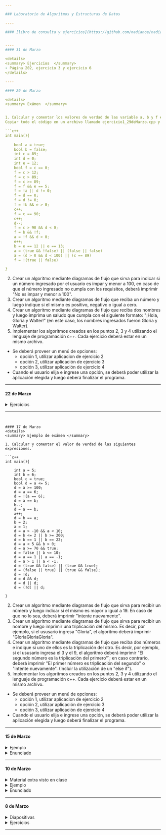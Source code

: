 ```yaml
---

### Laboratorio de Algoritmos y Estructuras de Datos

----

#### [libro de consulta y ejercicios](https://github.com/nadianoe/nadianoe.github.io/blob/master/laboratorio4to/Nell%20Dale_%20Chip%20Weems%20-%20Programaci%C3%B3n%20y%20resoluci%C3%B3n%20de%20problemas%20con%20C++-McGraw%20Hill%20(2007).pdf)


----
#### 31 de Marzo

<details>
<summary> Ejercicios  </summary>  
- Página 202, ejercicio 3 y ejercicio 6
</details>

----

#### 29 de Marzo

<details>
<summary> Exámen  </summary>  


1. Calcular y comentar los valores de verdad de las variable a, b y f en aquellas líneas donde aparecen.
Copiar todo el código en un archivo llamado ejercicio1_29deMarzo.cpp y colocar las respuestas como comentarios de  c++.

```c++
int main(){
	
	bool a = true;
	bool b = false;
	int c = 89;
	int d = 0;
	int e = 12;
	bool f = c == 0;
	f = c > 12;
	f = c > 89;
	f = c >= 89;
	f = f && e == 5;
	f = !a || d != 0;
	f = d == 0;
	f = d != 0;
	f = !b && e > 0;
	c++;
	f = c == 90;
	c++;
	d--;
	f = c > 90 && d < 0;
	f = b && !f;
	a = !f && d > 0;
	e++;
	b = e == 12 || e == 13;
	a = (true && !false) || (false || false)
	a = (d > 0 && d < 100) || (c == 89)
	f = !(true || false)

}
```

2. Crear un algoritmo mediante diagramas de flujo que sirva para indicar si un número ingresado por el usuario es impar y menor a 100, en caso de que el número ingresado no cumpla con los requisitos, deberá imprimir "No es impar y menor a 100".
3. Crear un algoritmo mediante diagramas de flujo que reciba un número y luego indique si el mismo es positivo, negativo o igual a cero.
4. Crear un algoritmo mediante diagramas de flujo que reciba dos nombres y luego imprima un saludo que cumpla con el siguiente formato: "¡Hola, Gloria y Walter!" (en este caso, los nombres ingresados fueron Gloria y Walter).
5. Implementar los algoritmos creados en los puntos 2, 3 y 4 utilizando el lenguaje de programación c++.
Cada ejercicio deberá estar en un mismo archivo. 
- Se deberá proveer un menú de opciones: 
	- opción 1, utilizar aplicacion de ejercicio 2
	- opción 2, utilizar aplicación de ejercicio 3
	- opción 3, utilizar aplicación de ejercicio 4
- Cuando el usuario elija e ingrese una opción, se deberá poder utilizar la aplicación elegida y luego deberá finalizar el programa.

			      
</details>

----
#### 22 de Marzo

<details>
<summary> Ejercicios </summary>  

1. Capítulo 5
- Ejercicios de preparación para exámen
	- Página 198, ejercicios 5 y 10
	- Página 199, ejercicios 14 y 15

- Ejercicios de calentamiento para programación
	- Página 199, ejercicio 1
	- Página 200, ejercicio 10	
2. Crear una aplicación que sirva para calcular el área de un triángulo siendo la base y la altura ingresadas por el usuario (recordatorio: area = (base * altura) / 2 para cualquier tipo de triángulo).
3. Crear una aplicación que sirva para realizar las cuatro operaciones básicas (suma, resta, división y multiplicación) con dos números ingresados por el usuario. El usuario deberá elegir qué operación realizar.
4. Modificar el programa del ejercicio anterior para que se muestre un mensaje de error si se intenta dividir por cero (recordatorio: 0/k = 0, k/0 = indefinido para cualquier k).
5. Realizar una aplicación que calcule el monto total a pagar por cada cliente de una librería. El sistema deberá recibir la cantidad de libros que comprará el cliente y luego imprimir el monto total a abonar. 
Con respecto a los precios de los libros, todos los libros cuestan $300 pero llevando más de 5 libros cuestan $250 c/u.
6. Realizar un programa donde el usuario ingrese un número y que muestre por pantalla si el mismo es par o impar

</details>

---
```


#### 17 de Marzo
<details>
<summary> Ejemplo de exámen </summary>  

1. Calcular y comentar el valor de verdad de las siguientes expresiones.

```c++
int main(){
	
	int a = 5;
	int b = 6;
	bool c = true;
	bool d = a <= 5;
	d = a >= 100;
	d = a == 6;
	d = !(a == 6);
	d = a == b;
	b--; 
	d = a == b;
	a++;
	d = b == a;
	b = 2;
	a = 1;
	d = a > -10 && a < 10;
	d = b <= 2 || b >= 200;
	d = b == 1 || b == 22;
	d = a < 5 && b > 0;
	d = a >= 70 && true;
	d = false || b <= 10;
	d = a == 1 || a == -1;
	d = a > 1 || a < -1;
	d = (true && false) || (true && true);
	d = (false || true) || (true && false);
	d = !d;
	d = d && d;
	d = d || d;
	d = (!d) || d;

}
```

2. Crear un algoritmo mediante diagramas de flujo que sirva para recibir un número y
luego indicar si el mismo es mayor o igual a 19. En caso de que no lo sea, deberá imprimir
"intente nuevamente".
3. Crear un algoritmo mediante diagramas de flujo que sirva para recibir un nombre y 
luego imprimir una triplicación del mismo.
Es decir, por ejemplo, si el ususario ingresa "Gloria", el algoritmo deberá imprimir
"GloriaGloriaGloria".
4. Crear un algoritmo mediante diagramas de flujo que reciba dos números e indique si uno de ellos es la triplicación del 
otro. Es decir, por ejemplo, si el ususario ingresa el 3 y el 9, el algoritmo deberá imprimir
"El segundo número es la triplicación del primero"´; en caso contrario, deberá imprimir "El primer número
es triplicación del segundo" o "intente nuevamente". (Incluir la utilización de un "else if").
5. Implementar los algoritmos creados en los puntos 2, 3 y 4 utilizando el lenguaje de programación c++.
Cada ejercicio deberá estar en un mismo archivo. 
- Se deberá proveer un menú de opciones: 
	- opción 1, utilizar aplicacion de ejercicio 2
	- opción 2, utilizar aplicación de ejercicio 3
	- opción 3, utilizar aplicación de ejercicio 4
- Cuando el usuario elija e ingrese una opción, se deberá poder utilizar la aplicación elegida y luego
  deberá finalizar el programa.


</details>

---

#### 15 de Marzo

<details>

<summary> Ejemplo  </summary>  

```c++
#include <iostream>

using namespace std;

int main(){
    
    /* Sea A un conjunto tal que 
       
       A = (-∞,2) U [4,10]
      
    */
    
    int a = 5;
    
    
    if(a < 2){
        cout << "Es menor a 2. Pertenece a A."  << endl;
    } else if (a >= 4 && a <= 10){
        cout << "Está entre 4 y 10. Pertenece a A" << endl;
    } else {
        cout << "No pertenece a A."<< endl;
    }
    
    a = a + 1;
    a = a - 1;
    a = 2 * a;
    a = a + 2;
    a = a + 1;
    a++;
    a = a - 1;
    a--;
    
    int b,c,d;
    
    b = 1;
    b++;
    c = b;
    
    cout << c << endl;
    
    /** negación **/
    
    bool f = true;
    f = !f; // false
    f = b > 90;
    f = !(b > 2);
    
    /** trabajo con strings **/
    
    string d = "hola";
    d = d + d; // "holahola"
    string e = "chau";
    e = e + d; // "holaholachau"

    return 0;
}
```
</details>

<details>

<summary> Enunciado </summary>

1. Crear una variable de tipo int que se llame "num1" y contenga al número 10
2. Crear una variable de tipo string que se llame "palabra" y contenga el dato "abcdef"
3. Crear una variable de tipo bool que se llame "esCierto" y contenga el dato false
4. Cambiar el valor de la variable "num1", la misma deberá contener el valor que contiene
pero incrementado en 1.
5. Cambiar el valor de la variable "palabra", la misma deberá contener 3 repeticiones del
valor que ya contiene.
6. Cambiar el valor de la variable "esCierto", la misma deberá contener la negación del valor 
que ya contiene.
7. Cambiar el valor de la variable "num1", la misma deberá contener el doble del valor que
ya contiene.
8. Crear una variable de tipo int que se llame "num2" y contenga el valor de la variable "num1"
incrementado en 4
9. Modificar el valor de la variable "num2", la misma deberá contener el valor que contiene pero disminuido en 2

</details>

----

#### 10 de Marzo

<details> 

<summary> Material extra visto en clase </summary>

- [diapositivas](https://github.com/nadianoe/nadianoe.github.io/blob/master/laboratorio4to/Clase%203_C++.pdf)
- [tablas de verdad](https://raw.githubusercontent.com/nadianoe/nadianoe.github.io/master/laboratorio4to/tabladeverdad.jpg)

</details>


<details> 

<summary> Ejemplo </summary>

```c++
#include<iostream>

using namespace std;

int main(){

	// este es un comentario de una línea

	/* 
	este es un 
	comentario
	de varias lineas
	*/

	/**
	enteros -> int
	cadenas "sdgdfg" "3453#$%#$&/"  -> string
	decimales -> float
	bool -> true , false
	**/


	/* imprimir por consola */
	cout << "aaaaaa" << endl;

	cout << "bbbbbb" << endl;

	cout << "cccccc" << endl;

	/** pedir un número por consola **/
	cout << "Ingrese un número" << endl;

	int numero = 234;
	numero = 23;
	numero = 45;

	string hola = "Nadia     &/$%&)()"; 
	
	int numero1;
	cin >> numero1;
	cout << "El número ingresado fue: " << numero1 << endl;

    	/** pedir un nombre por consola **/
	cout << "Ingrese un nombre" << endl;
	string nombre;
	cin >> nombre;
	cout << "El nombre ingresado fue:" << nombre << endl;


	/**
	int f = 4;
	int g = 1;
	int suma = f + g; // 5
	string h = "1";
	string i = "5";
	string c = h + i; // "15"
	**/



	/**
	    comparadores: 
		== , != , < , >, <= , >= 
   	**/

	int a = 23;
	int b = 1;

	bool condicion = a == 34;
	condicion = a != 4;
	condicion = a > 3;
	condicion = a >= 5;
	condicion = a <= 100;
	condicion = a == b;
	condicion = a < b;
	condicion = a == 23;
	condicion = false;
	condicion = true;
	condicion = false && false;
	condicion = false || true;
	condicion = !true;
	condicion = b > 0 && b < 10;


	if (condicion){
		cout << "hola"<< endl;
	} else {
		cout << "chau" << endl;
	}

	cout << "fin";

	return 0;
}
```
</details>


<details> 

<summary> Enunciado </summary>

- Programar en c++ los algorimos realizados la clase pasada.
- Cada ejercicio debe estar en un archivo separado.

</details>

----

#### 8 de Marzo 


<details>

<summary> Diapositivas </summary>

- [diapositivas, parte 1](https://github.com/nadianoe/nadianoe.github.io/blob/master/laboratorio4to/Clase%201_%20Introducción%20al%20Laboratorio.pdf)
- [diapositivas, parte 2](https://github.com/nadianoe/nadianoe.github.io/blob/master/laboratorio4to/Clase%202_%20Sentencias%20condicionales.pdf)

</details>

<details>
<summary> Ejercicios </summary>

1. Crear un algoritmo que reciba dos números y luego indique cuál es el número mayor.
2. Crear un algoritmo que reciba un número y luego indique si el nùmero recibido es igual o distinto a 800.
3. Crear un algoritmo que reciba un número e indique si el nùmero recibido es mayor a 100 o  menor a 50.
4. Crear un algoritmo que reciba un número e indique si el nùmero recibido es mayor a 18 y menor a 90.
5. Crear un algoritmo que reciba la edad del usuario y luego indique si es mayor o menor de edad.
6. Crear una aplicación que le muestre un menú al usuario. El menú deberá ofrecerle realizar 2 operaciones:
   - sumar 3 números
   - calcular el promedio de 3 números
   
La aplicación deberá retornar el resultado calculado.

</details>

----

